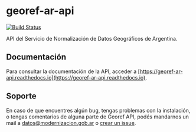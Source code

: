 # georef-ar-api
[![Build Status](https://travis-ci.org/datosgobar/georef-ar-api.svg?branch=master)](https://travis-ci.org/datosgobar/georef-ar-api)

API del Servicio de Normalización de Datos Geográficos de Argentina.

## Documentación
Para consultar la documentación de la API, acceder a [https://georef-ar-api.readthedocs.io](https://georef-ar-api.readthedocs.io).

## Soporte
En caso de que encuentres algún bug, tengas problemas con la instalación, o tengas comentarios de alguna parte de Georef API, podés mandarnos un mail a [datos@modernizacion.gob.ar](mailto:datos@modernizacion.gob.ar) o [crear un issue](https://github.com/datosgobar/georef-ar-api/issues/new?title=Encontre-un-bug-en-georef-ar-api).
